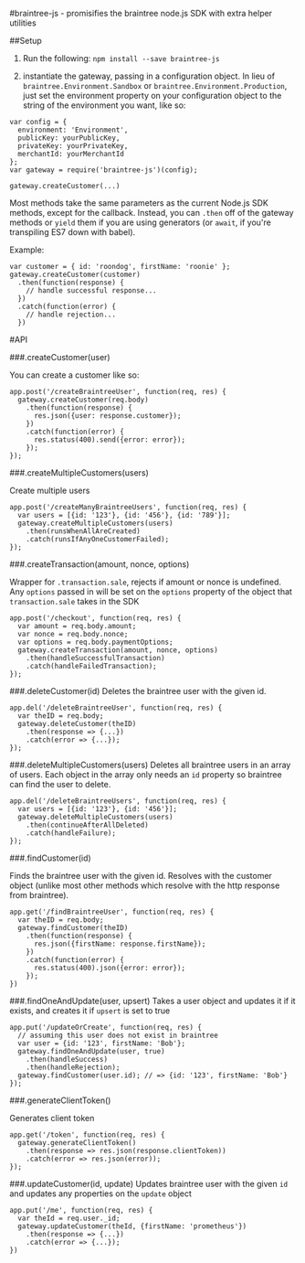 #braintree-js - promisifies the braintree node.js SDK with extra helper utilities

##Setup

1. Run the following:
`npm install --save braintree-js`

2. instantiate the gateway, passing in a configuration object. In lieu of `braintree.Environment.Sandbox` or `braintree.Environment.Production`, just set the environment property on your configuration object to the string of the environment you want, like so:

```
var config = {
  environment: 'Environment',
  publicKey: yourPublicKey,
  privateKey: yourPrivateKey,
  merchantId: yourMerchantId
};
var gateway = require('braintree-js')(config);

gateway.createCustomer(...)
```

Most methods take the same parameters as the current Node.js SDK methods, except for the callback. Instead, you can `.then` off of the gateway methods or `yield` them if you are using generators (or `await`, if you're transpiling ES7 down with babel).

Example:

```
var customer = { id: 'roondog', firstName: 'roonie' };
gateway.createCustomer(customer)
  .then(function(response) {
    // handle successful response...
  })
  .catch(function(error) {
    // handle rejection...
  })
```
#API

###.createCustomer(user)

You can create a customer like so:

```
app.post('/createBraintreeUser', function(req, res) {
  gateway.createCustomer(req.body)
    .then(function(response) {
      res.json({user: response.customer});
    })
    .catch(function(error) {
      res.status(400).send({error: error});
    });
});
```

###.createMultipleCustomers(users)

Create multiple users

```
app.post('/createManyBraintreeUsers', function(req, res) {
  var users = [{id: '123'}, {id: '456'}, {id: '789'}];
  gateway.createMultipleCustomers(users)
    .then(runsWhenAllAreCreated)
    .catch(runsIfAnyOneCustomerFailed);
});

```

###.createTransaction(amount, nonce, options)

Wrapper for `.transaction.sale`, rejects if amount or nonce is undefined. Any `options` passed in will be set on the `options` property of the object that `transaction.sale` takes in the SDK

```
app.post('/checkout', function(req, res) {
  var amount = req.body.amount;
  var nonce = req.body.nonce;
  var options = req.body.paymentOptions;
  gateway.createTransaction(amount, nonce, options)
    .then(handleSuccessfulTransaction)
    .catch(handleFailedTransaction);
});
```

###.deleteCustomer(id)
Deletes the braintree user with the given id.

```
app.del('/deleteBraintreeUser', function(req, res) {
  var theID = req.body;
  gateway.deleteCustomer(theID)
    .then(response => {...})
    .catch(error => {...});
});
```

###.deleteMultipleCustomers(users)
Deletes all braintree users in an array of users. Each object in the array only needs an `id` property so braintree can find the user to delete.

```
app.del('/deleteBraintreeUsers', function(req, res) {
  var users = [{id: '123'}, {id: '456'}];
  gateway.deleteMultipleCustomers(users)
    .then(continueAfterAllDeleted)
    .catch(handleFailure);
});
```

###.findCustomer(id)

Finds the braintree user with the given id. Resolves with the customer object (unlike most other methods which resolve with the http response from braintree).

```
app.get('/findBraintreeUser', function(req, res) {
  var theID = req.body;
  gateway.findCustomer(theID)
    .then(function(response) {
      res.json({firstName: response.firstName});
    })
    .catch(function(error) {
      res.status(400).json({error: error});
    });
})
```

###.findOneAndUpdate(user, upsert)
Takes a user object and updates it if it exists, and creates it if `upsert` is set to true
```
app.put('/updateOrCreate', function(req, res) {
  // assuming this user does not exist in braintree
  var user = {id: '123', firstName: 'Bob'};
  gateway.findOneAndUpdate(user, true)
    .then(handleSuccess)
    .then(handleRejection);
  gateway.findCustomer(user.id); // => {id: '123', firstName: 'Bob'}
});
```

###.generateClientToken()

Generates client token

```
app.get('/token', function(req, res) {
  gateway.generateClientToken()
    .then(response => res.json(response.clientToken))
    .catch(error => res.json(error));
});
```

###.updateCustomer(id, update)
Updates braintree user with the given `id` and updates any properties on the `update` object

```
app.put('/me', function(req, res) {
  var theId = req.user._id;
  gateway.updateCustomer(theId, {firstName: 'prometheus'})
    .then(response => {...})
    .catch(error => {...});
})
```


